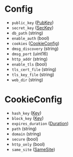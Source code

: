 # Config

- `public_key` ([PubKey](#PubKey))
- `secret_key` ([SecKey](#SecKey))
- `db_path` (string)
- `enable_auth` (bool)
- `cookies` ([CookieConfig](#CookieConfig))
- `dmsg_discovery` (string)
- `dmsg_port` (uint16)
- `http_addr` (string)
- `enable_tls` (bool)
- `tls_cert_file` (string)
- `tls_key_file` (string)
- `web_dir` (string)


# CookieConfig

- `hash_key` ([Key](#Key))
- `block_key` ([Key](#Key))
- `expires_duration` ([Duration](#Duration))
- `path` (string)
- `domain` (string)
- `secure` (bool)
- `http_only` (bool)
- `same_site` ([SameSite](#SameSite))
